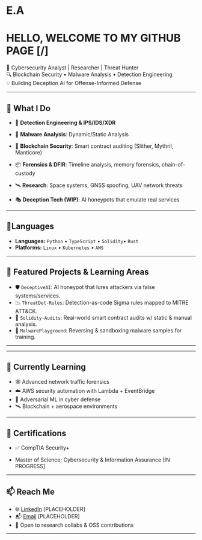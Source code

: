 # E.A

# HELLO, WELCOME TO MY GITHUB PAGE   [/]



🚨 Cybersecurity Analyst | Researcher | Threat Hunter  
🔍 Blockchain Security • Malware Analysis • Detection Engineering  
💡 Building Deception AI for Offense-Informed Defense

---

## 🧠 What I Do

- 🎯 **Detection Engineering & IPS/IDS/XDR**
- 🔬 **Malware Analysis**: Dynamic/Static Analysis
- 🔐 **Blockchain Security**: Smart contract auditing (Slither, Mythril, Manticore)
- 📦 **Forensics & DFIR**: Timeline analysis, memory forensics, chain-of-custody


- 🛰️ **Research**: Space systems, GNSS spoofing, UAV network threats
- 🎭 **Deception Tech (WIP)**: AI honeypots that emulate real services

---

## 🧰Languages

- **Languages:** `Python` • `TypeScript` • `Solidity`• `Rust`
- **Platforms:** `Linux` • `Kubernetes` • `AWS`

---

## 🔬 Featured Projects & Learning Areas

- 🛡️ `DeceptiveAI`: AI honeypot that lures attackers via false systems/services.
- 📉 `ThreatDet-Rules`: Detection-as-code Sigma rules mapped to MITRE ATT&CK.
- 🔗 `Solidity-Audits`: Real-world smart contract audits w/ static & manual analysis.
- 🧪 `MalwarePlayground`: Reversing & sandboxing malware samples for training.

---


---

## 🧠 Currently Learning

- 🕸️ Advanced network traffic forensics
- ☁️ AWS security automation with Lambda + EventBridge
- 🤖 Adversarial ML in cyber defense
- 🛰️ Blockchain + aerospace environments

---

## 📜 Certifications

- ✅ CompTIA Security+

- Master of Science; Cybersecurity & Information Assurance [IN PROGRESS]

---

## 📫 Reach Me

- 🌐 [LinkedIn](https://linkedin.com/in/your-link)    [PLACEHOLDER]
- 📬 [Email](mailto:your@email.com)                   [PLACEHOLDER]
- 💭 Open to research collabs & OSS contributions

---


